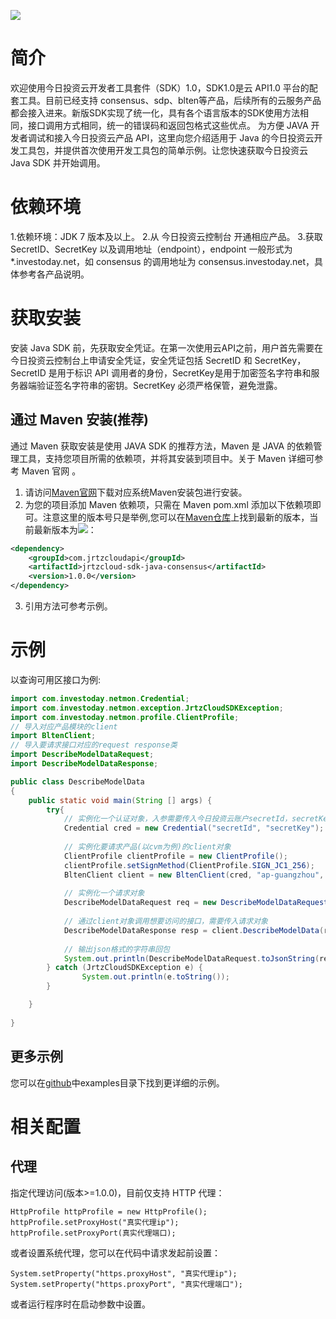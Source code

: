 ![](https://img.shields.io/maven-central/v/com.jrtzcloudapi/jrtzcloud-sdk-java-consensus?label=maven)

# 简介
欢迎使用今日投资云开发者工具套件（SDK）1.0，SDK1.0是云 API1.0 平台的配套工具。目前已经支持 consensus、sdp、blten等产品，后续所有的云服务产品都会接入进来。新版SDK实现了统一化，具有各个语言版本的SDK使用方法相同，接口调用方式相同，统一的错误码和返回包格式这些优点。
为方便 JAVA 开发者调试和接入今日投资云产品 API，这里向您介绍适用于 Java 的今日投资云开发工具包，并提供首次使用开发工具包的简单示例。让您快速获取今日投资云 Java SDK 并开始调用。
# 依赖环境
1.依赖环境：JDK 7 版本及以上。
2.从 今日投资云控制台 开通相应产品。
3.获取 SecretID、SecretKey 以及调用地址（endpoint），endpoint 一般形式为\*.investoday.net，如 consensus 的调用地址为 consensus.investoday.net，具体参考各产品说明。

# 获取安装
安装 Java SDK 前，先获取安全凭证。在第一次使用云API之前，用户首先需要在今日投资云控制台上申请安全凭证，安全凭证包括 SecretID 和 SecretKey， SecretID 是用于标识 API 调用者的身份，SecretKey是用于加密签名字符串和服务器端验证签名字符串的密钥。SecretKey 必须严格保管，避免泄露。
## 通过 Maven 安装(推荐)
通过 Maven 获取安装是使用 JAVA SDK 的推荐方法，Maven 是 JAVA 的依赖管理工具，支持您项目所需的依赖项，并将其安装到项目中。关于 Maven 详细可参考 Maven 官网 。
1. 请访问[Maven官网](https://maven.apache.org/)下载对应系统Maven安装包进行安装。
2. 为您的项目添加 Maven 依赖项，只需在 Maven pom.xml 添加以下依赖项即可。注意这里的版本号只是举例,您可以在[Maven仓库](https://search.maven.org/search?q=jrtzcloud-sdk-java-consensus)上找到最新的版本，当前最新版本为![](https://img.shields.io/maven-central/v/com.jrtzcloudapi/jrtzcloud-sdk-java-consensus?label=maven)：
```xml
<dependency>
    <groupId>com.jrtzcloudapi</groupId>
    <artifactId>jrtzcloud-sdk-java-consensus</artifactId>
    <version>1.0.0</version>
</dependency>
```
3. 引用方法可参考示例。

# 示例
以查询可用区接口为例:
```java
import com.investoday.netmon.Credential;
import com.investoday.netmon.exception.JrtzCloudSDKException;
import com.investoday.netmon.profile.ClientProfile;
// 导入对应产品模块的client
import BltenClient;
// 导入要请求接口对应的request response类
import DescribeModelDataRequest;
import DescribeModelDataResponse;

public class DescribeModelData
{
    public static void main(String [] args) {
        try{
            // 实例化一个认证对象，入参需要传入今日投资云账户secretId，secretKey
            Credential cred = new Credential("secretId", "secretKey");
            
            // 实例化要请求产品(以cvm为例)的client对象
            ClientProfile clientProfile = new ClientProfile();
            clientProfile.setSignMethod(ClientProfile.SIGN_JC1_256);
            BltenClient client = new BltenClient(cred, "ap-guangzhou", clientProfile);
            
            // 实例化一个请求对象
            DescribeModelDataRequest req = new DescribeModelDataRequest();
            
            // 通过client对象调用想要访问的接口，需要传入请求对象
            DescribeModelDataResponse resp = client.DescribeModelData(req);
            
            // 输出json格式的字符串回包
            System.out.println(DescribeModelDataRequest.toJsonString(resp));
        } catch (JrtzCloudSDKException e) {
                System.out.println(e.toString());
        }

    }
    
} 
```

## 更多示例

您可以在[github](https://github.com/jrtzcloud/jrtzcloud-sdk-java-consensus)中examples目录下找到更详细的示例。

# 相关配置

## 代理

指定代理访问(版本>=1.0.0)，目前仅支持 HTTP 代理：

```
HttpProfile httpProfile = new HttpProfile();
httpProfile.setProxyHost("真实代理ip");
httpProfile.setProxyPort(真实代理端口);
```

或者设置系统代理，您可以在代码中请求发起前设置：

```
System.setProperty("https.proxyHost", "真实代理ip");
System.setProperty("https.proxyPort", "真实代理端口");
```

或者运行程序时在启动参数中设置。
